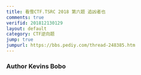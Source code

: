 ```yaml
---
title: 看雪CTF.TSRC 2018 第六题 追凶者也
comments: true
verifid: 201812130129
layout: default
category: CTF逆向题
jump: true
jumpurl: https://bbs.pediy.com/thread-248385.htm
---
```


### Author Kevins Bobo

